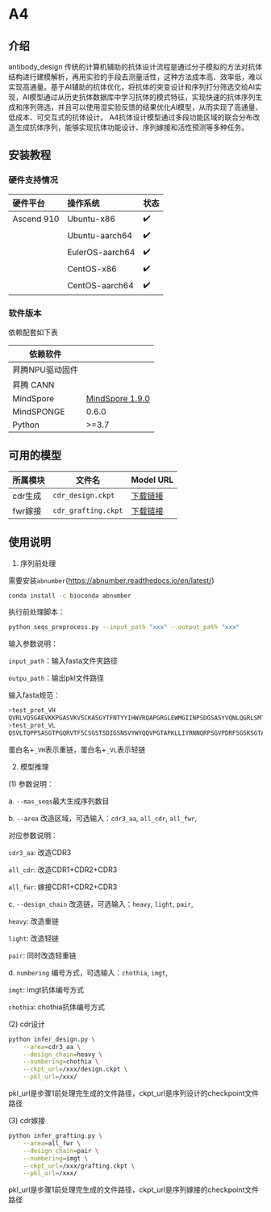 # A4

## 介绍
antibody_design
传统的计算机辅助的抗体设计流程是通过分子模拟的方法对抗体结构进行建模解析，再用实验的手段去测量活性，这种方法成本高、效率低，难以实现高通量。基于AI辅助的抗体优化，将抗体的突变设计和序列打分筛选交给AI实现，AI模型通过从历史抗体数据库中学习抗体的模式特征，实现快速的抗体序列生成和序列筛选，并且可以使用湿实验反馈的结果优化AI模型，从而实现了高通量、低成本、可交互式的抗体设计。
A4抗体设计模型通过多段功能区域的联合分布改造生成抗体序列，能够实现抗体功能设计、序列嫁接和活性预测等多种任务。


## 安装教程

### 硬件支持情况

| 硬件平台      | 操作系统        | 状态 |
| :------------ | :-------------- | :--- |
| Ascend 910    | Ubuntu-x86      | ✔️ |
|               | Ubuntu-aarch64  | ✔️ |
|               | EulerOS-aarch64 | ✔️ |
|               | CentOS-x86      | ✔️ |
|               | CentOS-aarch64  | ✔️ |

### 软件版本
依赖配套如下表

| 依赖软件         |                                                              |
| ---------------- | ------------------------------------------------------------ |
| 昇腾NPU驱动固件   |                                                               |
| 昇腾 CANN        |                                                               |
| MindSpore        | [MindSpore 1.9.0](https://www.mindspore.cn/install/)         |
| MindSPONGE       | 0.6.0                                                     |
| Python           | >=3.7                                           |

## 可用的模型

| 所属模块      | 文件名       | Model URL|
|------|-----|----|
| cdr生成    | `cdr_design.ckpt`    | [下载链接](https://zenodo.org/records/15510541/files/cdr_design.ckpt?download=1)           |
| fwr嫁接     | `cdr_grafting.ckpt`  | [下载链接](https://zenodo.org/records/15510541/files/cdr_grafting.ckpt?download=1)|
## 使用说明

1.  序列前处理

需要安装`abnumber`(https://abnumber.readthedocs.io/en/latest/)
```bash
conda install -c bioconda abnumber
```

执行前处理脚本：
```bash
python seqs_preprocess.py --input_path "xxx" --output_path "xxx"
```
输入参数说明：

`input_path`：输入fasta文件夹路径

`outpu_path`：输出pkl文件路径

输入fasta规范：
```bash
>test_prot_VH
QVRLVQSGAEVKKPGASVKVSCKASGYTFNTYYIHWVRQAPGRGLEWMGIINPSDGSASYVQNLQGRLSMTIDTSTTTVYMELSSLRSEDTAIYYCARRTLRAFPEWELLVDYWGQGSLVTVSS
>test_prot_VL
QSVLTQPPSASGTPGQRVTFSCSGSTSDIGSNSVYWYQQVPGTAPKLLIYRNNQRPSGVPDRFSGSKSGTAASLAISGLRSEDEADYFCATWTNVPSGRWVFGGGTKLTVL
```
蛋白名+`_VH`表示重链，蛋白名+`_VL`表示轻链


2.  模型推理

(1) 参数说明：

a. `--mas_seqs`最大生成序列数目

b. `--area` 改造区域，可选输入：`cdr3_aa`, `all_cdr`, `all_fwr`, 

对应参数说明：

`cdr3_aa`: 改造CDR3

`all_cdr`: 改造CDR1+CDR2+CDR3

`all_fwr`: 嫁接CDR1+CDR2+CDR3

c. `--design_chain` 改造链，可选输入：`heavy`, `light`, `pair`,

`heavy`: 改造重链

`light`: 改造轻链

`pair`: 同时改造轻重链

d. `numbering`  编号方式，可选输入：`chothia`, `imgt`,

`imgt`: imgt抗体编号方式

`chothia`: chothia抗体编号方式

(2) cdr设计
```bash
python infer_design.py \
    --area=cdr3_aa \
    --design_chain=heavy \
    --numbering=chothia \
    --ckpt_url=/xxx/design.ckpt \
    --pkl_url=/xxx/
```
pkl_url是步骤1前处理完生成的文件路径，ckpt_url是序列设计的checkpoint文件路径

(3) cdr嫁接
```bash
python infer_grafting.py \
    --area=all_fwr \
    --design_chain=pair \
    --numbering=imgt \
    --ckpt_url=/xxx/grafting.ckpt \
    --pkl_url=/xxx/
```
pkl_url是步骤1前处理完生成的文件路径，ckpt_url是序列嫁接的checkpoint文件路径



